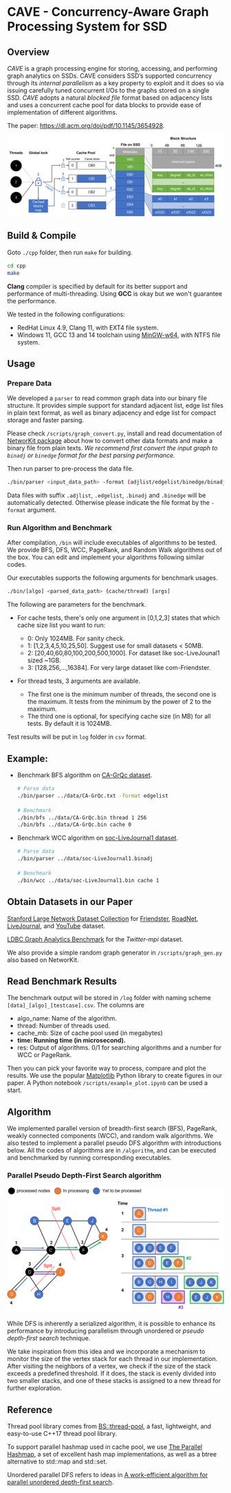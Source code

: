 # CAVE - Concurrency-Aware Graph Processing System for SSD

## Overview

*CAVE* is a graph processing engine for
storing, accessing, and performing graph analytics on SSDs. CAVE considers SSD’s supported concurrency through its *internal parallelism* as a key property to exploit and it does so via issuing carefully tuned concurrent I/Os to the graphs stored on a single SSD. *CAVE* adopts a natural *blocked file* format based on adjacency
lists and uses a concurrent cache pool for data blocks to provide ease of implementation of different algorithms.

The paper: https://dl.acm.org/doi/pdf/10.1145/3654928.

![Architecture](./figures/Architecture.png)

## Build & Compile

Goto `./cpp` folder, then run `make` for building.

```bash
cd cpp
make
```

**Clang** compiler is specified by default for its better support and performance of multi-threading. Using **GCC** is okay but we won't guarantee the performance.

We tested in the following configurations:

* RedHat Linux 4.9, Clang 11, with EXT4 file system.
* Windows 11, GCC 13 and 14 toolchain using [MinGW-w64](https://www.mingw-w64.org/), with NTFS file system.

## Usage

### Prepare Data

We developed a `parser` to read common graph data into our binary file structure. It provides simple support for standard adjacent list, edge list files in plain text format, as well as binary adjacency and edge list for compact storage and faster parsing.

Please check `/scripts/graph_convert.py`, install and read documentation of [NetworKit package](https://networkit.github.io/) about how to convert other data formats and make a binary file from plain texts. *We recommend first convert the input graph to `binadj` or `binedge` format for the best parsing performance.*

Then run parser to pre-process the data file.

```bash
./bin/parser <input_data_path> -format (adjlist/edgelist/binedge/binadj)
```

Data files with suffix `.adjlist`, `.edgelist`, `.binadj` and `.binedge` will be automatically detected. Otherwise please indicate the file format by the `-format` argument. 

### Run Algorithm and Benchmark

After compilation, `/bin` will include executables of algorithms to be tested. We provide BFS, DFS, WCC, PageRank, and Random Walk algorithms out of the box. You can edit and implement your algorithms following similar codes.

Our executables supports the following arguments for benchmark usages.

```bash
./bin/[algo] <parsed_data_path> (cache/thread) [args]
```

The following are parameters for the benchmark.

* For cache tests, there's only one argument in [0,1,2,3] states that which cache size list you want to run:
  * 0: Only 1024MB. For sanity check.
  * 1: [1,2,3,4,5,10,25,50]. Suggest use for small datasets < 50MB.
  * 2: [20,40,60,80,100,200,500,1000]. For dataset like soc-LiveJounal1 sized ~1GB.
  * 3: [128,256,...,16384]. For very large dataset like com-Friendster.

* For thread tests, 3 arguments are available.  

  * The first one is the minimum number of threads, the second one is the maximum. It tests from the minimum by the power of 2 to the maximum.
  * The third one is optional, for specifying cache size (in MB) for all tests. By default it is 1024MB.

Test results will be put in `log` folder in `csv` format.

## Example:

* Benchmark BFS algorithm on [CA-GrQc dataset](https://snap.stanford.edu/data/ca-GrQc.html).

  ```bash
  # Parse data
  ./bin/parser ../data/CA-GrQc.txt -format edgelist

  # Benchmark
  ./bin/bfs ../data/CA-GrQc.bin thread 1 256
  ./bin/bfs ../data/CA-GrQc.bin cache 0
  ```
* Benchmark WCC algorithm on [soc-LiveJournal1 dataset](https://snap.stanford.edu/data/soc-LiveJournal1.html).

  ```bash
  # Parse data
  ./bin/parser ../data/soc-LiveJournal1.binadj

  # Benchmark
  ./bin/wcc ../data/soc-LiveJournal1.bin cache 1
  ```
## Obtain Datasets in our Paper

[Stanford Large Network Dataset
Collection](https://snap.stanford.edu/data/) for [Friendster](https://snap.stanford.edu/data/com-Friendster.html), [RoadNet](https://snap.stanford.edu/data/roadNet-PA.html), [LiveJournal](https://snap.stanford.edu/data/soc-LiveJournal1.html), and [YouTube](https://snap.stanford.edu/data/com-Youtube.html) dataset.

[LDBC Graph Analytics Benchmark](https://ldbcouncil.org/benchmarks/graphalytics/) for the _Twitter-mpi_ dataset.

We also provide a simple random graph generator in `/scripts/graph_gen.py` also based on NetworKit.

## Read Benchmark Results

The benchmark output will be stored in `/log` folder with naming scheme `[data]_[algo]_[testcase].csv`. The columns are

* algo_name: Name of the algorithm.
* thread: Number of threads used.
* cache_mb: Size of cache pool used (in megabytes)
* **time: Running time (in microsecond).**
* res: Output of algorithms. 0/1 for searching algorithms and a number for WCC or PageRank.

Then you can pick your favorite way to process, compare and plot the results. We use the popular [Matplotlib](https://matplotlib.org/) Python library to create figures in our paper. A Python notebook `/scripts/example_plot.ipynb` can be used a start.

## Algorithm

We implemented parallel version of breadth-first search (BFS), PageRank, weakly connected components (WCC), and random walk algorithms. We also tested to implement a parallel pseudo DFS algorithm with introductions below. All the codes of algorithms are in `/algorithm`, and can be executed and benchmarked by running corresponding executables.

### Parallel Pseudo Depth-First Search algorithm

![parallel_pdfs_figure](./figures/pdfs_example.png)

While DFS is inherently a serialized algorithm, it is possible to enhance its performance by introducing parallelism through unordered or *pseudo depth-first search* technique.

We take inspiration from this idea and we incorporate a mechanism to monitor the size of the vertex stack for each thread in our implementation. After visiting the neighbors of a vertex, we check if the size of the stack exceeds a predefined threshold. If it does, the stack is evenly divided into two smaller stacks, and one of these stacks is assigned to a new thread for further exploration.

## Reference

Thread pool library comes from [BS::thread-pool](https://github.com/bshoshany/thread-pool), a fast, lightweight, and easy-to-use C++17 thread pool library. 

To support parallel hashmap used in cache pool, we use [The Parallel Hashmap](https://github.com/greg7mdp/parallel-hashmap), a set of excellent hash map implementations, as well as a btree alternative to std::map and std::set.

Unordered parallel DFS refers to ideas in [A work-efficient algorithm for parallel unordered depth-first search](https://dl.acm.org/doi/10.1145/2807591.2807651).

